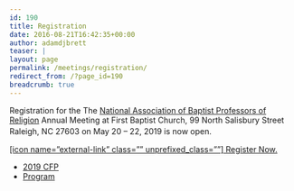 ```yaml
---
id: 190
title: Registration
date: 2016-08-21T16:42:35+00:00
author: adamdjbrett
teaser: |
layout: page
permalink: /meetings/registration/
redirect_from: /?page_id=190
breadcrumb: true
---
```

Registration for the The [National Association of Baptist Professors of Religion](/) Annual Meeting at First Baptist Church, 99 North Salisbury Street Raleigh, NC 27603 on May 20 – 22, 2019 is now open.<span style="font-size: large;"> </span>

<a title="2019 NABPR registration" href="https://secure.touchnet.net/C20495_ustores/web/classic/store_main.jsp?STOREID=56&SINGLESTORE=true" target="_blank" rel="noopener noreferrer">[icon name=&#8221;external-link&#8221; class=&#8221;&#8221; unprefixed_class=&#8221;&#8221;] Register Now.</a>

  * [2019 CFP](/2019-nabpr-call-for-papers/)
  * [Program](/2019-nabpr-meeting-program/)
